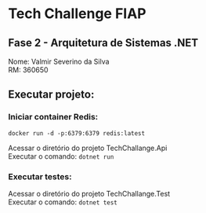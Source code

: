 # Tech Challenge FIAP

## Fase 2 - Arquitetura de Sistemas .NET

Nome: Valmir Severino da Silva <br/>
RM: 360650


## Executar projeto: <br/>
### Iniciar container Redis:<br/>
``docker run -d -p:6379:6379 redis:latest``

Acessar o diretório do projeto TechChallange.Api <br/> 
Executar o comando:
` dotnet run `

### Executar testes: <br/>
Acessar o diretório do projeto TechChallange.Test <br/>
Executar o comando:
`dotnet test`
